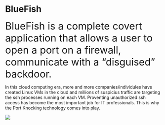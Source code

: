 # BlueFish
<font size="+3">BlueFish is a complete covert application that allows a user to open a port on a firewall, communicate with a “disguised” backdoor.</font>

In this cloud computing era, more and more companies/individules have created Linux VMs in the cloud and millions of suspicius traffic are targeting the ssh processes running on each VM. Proventing unauthorized ssh access has become the most important job for IT professionals. This is why the Port Knocking technology comes into play.




![](https://komarev.com/ghpvc/?username=MeCRO-DEV&color=green)
